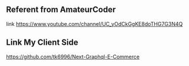 ## Referent from AmateurCoder

link https://www.youtube.com/channel/UC_yOdCkGgKE8doTHG7G3N4Q

## Link My Client Side

https://github.com/tk6996/Next-Graphql-E-Commerce
